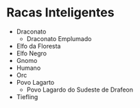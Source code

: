 <!-- TITLE: Racas Inteligentes -->
<!-- SUBTITLE: Visão geral sobre Racas Inteligentes -->

# Racas Inteligentes
* Draconato
	* Draconato Emplumado
* Elfo da Floresta
* Elfo Negro
* Gnomo
* Humano
* Orc
* Povo Lagarto
	* Povo Lagardo do Sudeste de Drafeon
* Tiefling

